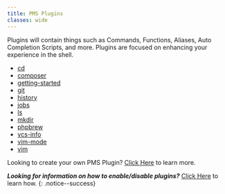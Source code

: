 ```yaml
---
title: PMS Plugins
classes: wide
---
```


Plugins will contain things such as Commands, Functions, Aliases, Auto
Completion Scripts, and more. Plugins are focused on enhancing your experience
in the shell.

* [cd](/pms/plugins/cd.html)
* [composer](/pms/plugins/composer.html)
* [getting-started](/pms/plugins/getting-started.html)
* [git](/pms/plugins/git.html)
* [history](/pms/plugins/history.html)
* [jobs](/pms/plugins/jobs.html)
* [ls](/pms/plugins/ls.html)
* [mkdir](/pms/plugins/mkdir.html)
* [phpbrew](/pms/plugins/phpbrew.html)
* [vcs-info](/pms/plugins/vcs-info.html)
* [vim-mode](/pms/plugins/vim-mode.html)
* [vim](/pms/plugins/vim.html)

Looking to create your own PMS Plugin? [Click Here](https://github.com/JoshuaEstes/pms/wiki) to learn more.

***Looking for information on how to enable/disable plugins?*** [Click Here](/pms/pms-manager.html)
to learn how.
{: .notice--success}
